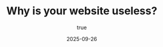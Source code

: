 ---
#preview
title: 'Why is your website useless?'
date: '2025-09-26'
image: "/img/blog/useless/hero.png"
category:
  - Web Development
short: A website without a specific goal is ineffective. Learn how to align your website's purpose with your business objectives.

#params
fullWidth: true

#full details
author:
  name: "Rachel Wallis"
  avatar: "/img/R.svg"

sections:
  - title: "Why Websites Fail"
    content: |
      There is a good chance your website is failing you — yes, really*.
        <br /><br />
      There is a good chance it’s not doing what you think it should. Sure, it might look good, be responsive, and even have the right content. But without a clear purpose, your website is little more than a pretty picture, or maybe a potted plant, something nice to look at but not much more than that.
        <br /><br />
      <i>*some awesome websites do exist.</i>

    image:
      src: "/img/blog/useless/useless.png"
      alt: "Website Purpose"
      caption: "Potted plants are pretty, but will they help you get sales?"

  - title: "Importance of Purpose"
    content: |
        Here’s the hard truth: a website without a specific goal is useless. And chances are, if you haven’t taken the time to define the purpose of your website and align it with your business objectives, it’s already falling short.
        <br /><br />

        This article will guide you through the process of evaluating your website’s purpose and help you turn it into the powerful tool it was meant to be.
        <br /><br />

        <strong>Why Many Websites Fail</strong>       <br />
        There are millions of websites out there, yet so many of them don’t serve a clear purpose. They exist because someone told you a website is essential for business (and they’re right, it is), but beyond that, no real thought was given to what the website should actually do.
            <br /><br />
        Websites aren’t magic: A website isn’t a one-size-fits-all tool that will magically generate leads or close sales just because it’s online.
                    <br /><br />

        <strong>So, why does your website exist?</strong>       <br />
        Is it just because you were told you needed one? Because everyone has one. Or do you have a clear need, with measurable goals in place for what you want your website to achieve?
            <br /><br />

        Here’s where many business owners, designers, and developers get stuck.
            <br /><br />
        They think of their website as a digital platform where they can dump all their content, services, and products, hoping it will somehow magically work. But for a website to be useful, you need to define its purpose. Without a clear, focused goal, your site is nothing more than a glorified virtual business card.

    image:
      src: "/img/blog/why-is-your-website-useless/2.jpg"
      alt: "Aligning Business and User Goals"
      caption: "Aligning goals ensures your website drives results."

  - title: "Steps to Improvement"
    content: |
      ## Steps to Define Your Website's Purpose

      1. **Assess Current Website**
      2. **Set Specific Objectives**
      3. **Design with Intent**

      Transform your website into a business-driving tool.

    image:
      src: "/img/blog/useless/improvement.png"
      alt: "Steps to Improve Your Website"
      caption: "Following clear steps leads to measurable improvements."

additional:
  enabled: 1
  content: |
    <h5>Transform Your Website</h5>
    <p>Take the steps to turn your website into a valuable business asset.</p>
---